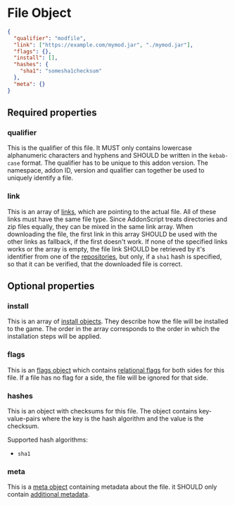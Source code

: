# File Object

```json
{
  "qualifier": "modfile",
  "link": ["https://example.com/mymod.jar", "./mymod.jar"],
  "flags": {},
  "install": [],
  "hashes": {
    "sha1": "somesha1checksum"
  },
  "meta": {}
}
```

## Required properties

### qualifier

This is the qualifier of this file.
It MUST only contains lowercase alphanumeric characters and hyphens and SHOULD be written in the `kebab-case` format.
The qualifier has to be unique to this addon version. The namespace, addon ID, version and qualifier
can together be used to uniquely identify a file.

### link

This is an array of [links](../concepts/links.md), which are pointing to the actual file. All of these links must
have the same file type. Since AddonScript treats directories and zip files equally, 
they can be mixed in the same link array. When downloading the file,
the first link in this array SHOULD be used with the other links as fallback, if the first doesn't work.
If none of the specified links works or the array is empty, the file link SHOULD be retrieved by it's identifier
from one of the [repositories](repository.md), but only, if a `sha1` hash is specified, so that it can be
verified, that the downloaded file is correct. 

## Optional properties

### install

This is an array of [install objects](install.md). They describe how the file will be installed to the game.
The order in the array corresponds to the order in which the installation steps will be applied.

### flags

This is an [flags object](flags.md) which contains [relational flags](../concepts/flags.md#relational-flags) for both sides for this file.
If a file has no flag for a side, the file will be ignored for that side.

### hashes

This is an object with checksums for this file. The object contains key-value-pairs where the key is the hash algorithm and the
value is the checksum. 

Supported hash algorithms:
- `sha1`

### meta

This is a [meta object](meta.md) containing metadata about the file. it SHOULD only contain [additional metadata](meta.md#additional).